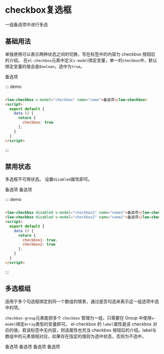<script>
  export default {
    data () {
      return {
        checkbox: true,
        checkbox1: true,
        checkbox2: false,
        checkbox3: ['复选框A']
      };
    }
  }
</script>
# checkbox复选框
一组备选项中进行多选
## 基础用法
单独使用可以表示两种状态之间的切换，写在标签中的内容为 checkbox 按钮后的介绍。
在```el-checkbox```元素中定义```v-model```绑定变量，单一的```checkbox```中，默认绑定变量的值会是```Boolean```，选中为```true```。
<div class="demo-block">
  <lee-checkbox v-model="checkbox" label="1" name="name">备选项</lee-checkbox>
</div>

::: demo
```html

<lee-checkbox v-model="checkbox" name="name">备选项</lee-checkbox>
<script>
  export default {
    data () {
      return {
        checkbox: true
      };
    }
  }
</script>
```
:::
## 禁用状态
多选框不可用状态。
设置```disabled```属性即可。
<div class="demo-block">
  <lee-checkbox disabled v-model="checkbox1" name="name1">备选项</lee-checkbox>
  <lee-checkbox disabled v-model="checkbox2" name="name2">备选项</lee-checkbox>
</div>

::: demo
```html

<lee-checkbox disabled v-model="checkbox1" name="name1">备选项</lee-checkbox>
<lee-checkbox disabled v-model="checkbox2" name="name2">备选项</lee-checkbox>
<script>
  export default {
    data () {
      return {
        checkbox1: true,
        checkbox2: true
      };
    }
  }
</script>
```
:::
## 多选框组
适用于多个勾选框绑定到同一个数组的情景，通过是否勾选来表示这一组选项中选中的项。

```checkbox-group```元素能把多个 ```checkbox``` 管理为一组，只需要在 Group 中使用```v-model```绑定```Array```类型的变量即可。 el-checkbox 的 ```label```属性是该 checkbox 对应的值，若该标签中无内容，则该属性也充当 checkbox 按钮后的介绍。label与数组中的元素值相对应，如果存在指定的值则为选中状态，否则为不选中。

<div class="demo-block">
  <lee-checkbox-group v-model="checkbox3">
    <lee-checkbox name="name3" label="复选框A">备选项</lee-checkbox>
    <lee-checkbox name="name3" label="复选框B">备选项</lee-checkbox>
    <lee-checkbox name="name3" label="复选框C">备选项</lee-checkbox>
    <lee-checkbox name="name3" label="复选框D">备选项</lee-checkbox>
  </lee-checkbox-group>
</div>
